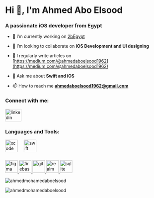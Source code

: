 <h1 align="left">Hi 👋, I'm Ahmed Abo Elsood</h1>
<h3 align="left">A passionate iOS developer from Egypt</h3>
 
- 🔭 I’m currently working on [2bEgypt](https://apps.apple.com/eg/app/2b-egypt/id1486844812)

- 👯 I’m looking to collaborate on **iOS Development and UI designing**

- 📝 I regularly write articles on [https://medium.com/@ahmedaboelsood1962](https://medium.com/@ahmedaboelsood1962)

- 💬 Ask me about **Swift and iOS**

- 📫 How to reach me **ahmedaboelsood1962@gmail.com**
  


###
 


<h3 align="left">Connect with me:</h3>
<div align="left">
  <a href="https://www.linkedin.com/in/ahmedaboelsood/" target="_blank">
    <img src="https://raw.githubusercontent.com/maurodesouza/profile-readme-generator/master/src/assets/icons/social/linkedin/default.svg" width="52" height="40" alt="linkedin logo"  />
  </a>
</div>

###

<h3 align="left">Languages and Tools:</h3>

<div align="left">
  <img src="https://img.shields.io/badge/Xcode-147EFB?logo=xcode&logoColor=white&style=for-the-badge" height="40" alt="xcode logo"  />
  <img width="12" />
  <img src="https://img.shields.io/badge/Swift-F05138?logo=swift&logoColor=white&style=for-the-badge" height="40" alt="swift logo"  />
</div>

###

<p align="left">
<a href="https://www.figma.com/" target="_blank" rel="noreferrer"> <img src="https://www.vectorlogo.zone/logos/figma/figma-icon.svg" alt="figma" width="40" height="40"/> </a> <a href="https://firebase.google.com/" target="_blank" rel="noreferrer"> <img src="https://www.vectorlogo.zone/logos/firebase/firebase-icon.svg" alt="firebase" width="40" height="40"/> </a> <a href="https://git-scm.com/" target="_blank" rel="noreferrer"> <img src="https://www.vectorlogo.zone/logos/git-scm/git-scm-icon.svg" alt="git" width="40" height="40"/> </a> <a href="https://realm.io/" target="_blank" rel="noreferrer"> <img src="https://raw.githubusercontent.com/bestofjs/bestofjs-webui/8665e8c267a0215f3159df28b33c365198101df5/public/logos/realm.svg" alt="realm" width="40" height="40"/> </a> <a href="https://www.sqlite.org/" target="_blank" rel="noreferrer"> <img src="https://www.vectorlogo.zone/logos/sqlite/sqlite-icon.svg" alt="sqlite" width="40" height="40"/> </a> 
</p>

 
<p><img align="center" src="https://github-readme-stats.vercel.app/api/top-langs?username=ahmedmohamedaboelsood&show_icons=true&locale=en&layout=compact" alt="ahmedmohamedaboelsood" /></p>

 
<p align="left"> <img src="https://komarev.com/ghpvc/?username=ahmedmohamedaboelsood&label=Profile%20views&color=0e75b6&style=flat" alt="ahmedmohamedaboelsood" /> </p>
